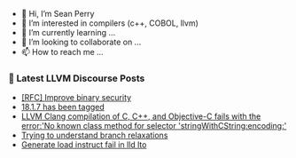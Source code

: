 - 👋 Hi, I’m Sean Perry
- 👀 I’m interested in compilers (c++, COBOL, llvm)
- 🌱 I’m currently learning ...
- 💞️ I’m looking to collaborate on ...
- 📫 How to reach me ...

<!---
s66perry/s66perry is a ✨ special ✨ repository because its `README.md` (this file) appears on your GitHub profile.
You can click the Preview link to take a look at your changes.
--->
### 📕 Latest LLVM Discourse Posts

<!-- DISCOURSE-LLVM:START -->
- [[RFC] Improve binary security](https://discourse.llvm.org/t/rfc-improve-binary-security/78121?page=4#post_64)
- [18.1.7 has been tagged](https://discourse.llvm.org/t/18-1-7-has-been-tagged/79432#post_2)
- [LLVM Clang compilation of C, C++, and Objective-C fails with the error:&#39;No known class method for selector &#39;stringWithCString:encoding:&#39;](https://discourse.llvm.org/t/llvm-clang-compilation-of-c-c-and-objective-c-fails-with-the-error-no-known-class-method-for-selector-stringwithcstring/79444#post_1)
- [Trying to understand branch relaxations](https://discourse.llvm.org/t/trying-to-understand-branch-relaxations/79442#post_5)
- [Generate load instruct fail in lld lto](https://discourse.llvm.org/t/generate-load-instruct-fail-in-lld-lto/79443#post_1)
<!-- DISCOURSE-LLVM:END -->
